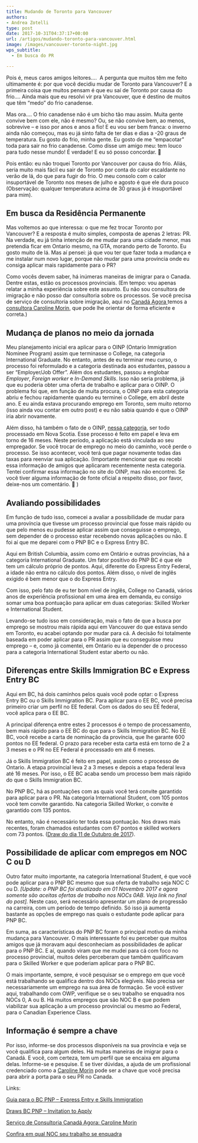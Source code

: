 ```yaml
---
title: Mudando de Toronto para Vancouver
authors:
- Andrea Zotelli
type: post
date: 2017-10-31T04:37:17+00:00
url: /artigos/mudando-toronto-para-vancouver.html
image: /images/vancouver-toronto-night.jpg
wps_subtitle:
  - Em busca do PR

---
```

Pois é, meus caros amigos leitores&#8230;.  A pergunta que muitos têm me feito ultimamente é: por que você decidiu mudar de Toronto para Vancouver? E a primeira coisa que muitos pensam é que eu saí de Toronto por causa do frio&#8230;. Ainda mais que eu resolvi vir pra Vancouver, que é destino de muitos que têm &#8220;medo&#8221; do frio canadense.

Mas ora&#8230;. O frio canadense não é um bicho tão mau assim. Muita gente convive bem com ele, não é mesmo? Ou, se não convive bem, ao menos, sobrevive &#8211; e isso por anos e anos a fio! E eu vou ser bem franca: o inverno ainda não começou, mas eu já sinto falta de ter dias e dias a -20 graus de temperatura. Eu gosto do frio, minha gente. Eu gosto de me &#8220;empacotar&#8221; toda para sair no frio canadense. Como disse um amigo meu: tem louco para tudo nesse mundo! É verdade! E eu só posso concordar. 🙂

Pois então: eu não troquei Toronto por Vancouver por causa do frio. Aliás, seria muito mais fácil eu sair de Toronto por conta do calor escaldante no verão de lá, do que para fugir do frio. O meu consolo com o calor insuportável de Toronto nos meses de julho e agosto é que ele dura pouco (Observação: qualquer temperatura acima de 30 graus já é insuportável para mim).

## Em busca da Residência Permanente

Mas voltemos ao que interessa: o que me fez trocar Toronto por Vancouver? E a resposta é muito simples, composta de apenas 2 letras: PR. Na verdade, eu já tinha intenção de me mudar para uma cidade menor, mas pretendia ficar em Ontario mesmo, na GTA, morando perto de Toronto. Eu gosto muito de lá. Mas aí pensei: já que vou ter que fazer toda a mudança e me instalar num novo lugar, porque não mudar para uma província onde eu consiga aplicar mais rapidamente para o PR?

Como vocês devem saber, há inúmeras maneiras de imigrar para o Canada. Dentre estas, estão os processos provinciais. (Em tempo: vou apenas relatar a minha experiência sobre este assunto. Eu não sou consultora de imigração e não posso dar consultoria sobre os processos. Se você precisa de serviço de consultoria sobre imigração, aqui no <a href="https://www.canadaagora.com" target="_blank" rel="noopener">Canadá Agora </a>temos a <a href="https://www.canadaagora.com/consultoriaimigracao" target="_blank" rel="noopener">consultora Caroline Morin</a>, que pode lhe orientar de forma eficiente e correta.)

## Mudança de planos no meio da jornada

Meu planejamento inicial era aplicar para o OINP (Ontario Immigration Nominee Program) assim que terminasse o College, na categoria International Graduate. No entanto, antes de eu terminar meu curso, o processo foi reformulado e a categoria destinada aos estudantes, passou a ser &#8220;Employer/Job Offer&#8221;. Além dos estudantes, passou a englobar _Employer_, _Foreign worker_ e _In-Demand Skills_. Isso não seria problema, já que eu poderia obter uma oferta de trabalho e aplicar para o OINP. O problema foi que, em função de muita procura, o OINP para esta categoria abriu e fechou rapidamente quando eu terminei o College, em abril deste ano. E eu ainda estava procurando emprego em Toronto, sem muito retorno (isso ainda vou contar em outro post) e eu não sabia quando é que o OINP iria abrir novamente.

Além disso, há também o fato de o OINP, <u>nessa categoria</u>, ser todo processado em Nova Scotia. Esse processo é feito em papel e leva em torno de 16 meses. Neste período, a aplicação está vinculada ao seu empregador. Se você trocar de emprego no meio do caminho, você perde o processo. Se isso acontecer, você terá que pagar novamente todas das taxas para reenviar sua aplicação. (Importante mencionar que eu recebi essa informação de amigos que aplicaram recentemente nesta categoria. Tentei confirmar essa informação no site do OINP, mas não encontrei. Se você tiver alguma informação de fonte oficial a respeito disso, por favor, deixe-nos um comentário. 🙂 )

## Avaliando possibilidades

Em função de tudo isso, comecei a avaliar a possibilidade de mudar para uma província que tivesse um processo provincial que fosse mais rápido ou que pelo menos eu pudesse aplicar assim que conseguisse o emprego, sem depender de o processo estar recebendo novas aplicações ou não. E foi aí que me deparei com o PNP BC e o Express Entry BC.

Aqui em British Columbia, assim como em Ontário e outras províncias, há a categoria International Graduate. Um fator positivo do PNP BC é que ele tem um cálculo próprio de pontos. Aqui, diferente do Express Entry Federal, a idade não entra no cálculo dos pontos. Além disso, o nível de inglês exigido é bem menor que o do Express Entry.

Com isso, pelo fato de eu ter bom nível de inglês, College no Canadá, vários anos de experiência profissional em uma área em demanda, eu consigo somar uma boa pontuação para aplicar em duas categorias: Skilled Worker e International Student.

Levando-se tudo isso em consideração, mais o fato de que a busca por emprego se mostrou mais rápida aqui em Vancouver do que estava sendo em Toronto, eu acabei optando por mudar para cá. A decisão foi totalmente baseada em poder aplicar para o PR assim que eu conseguisse meu emprego &#8211; e, como já comentei, em Ontario eu ia depender de o processo para a categoria International Student estar aberto ou não.

## Diferenças entre Skills Immigration BC e Express Entry BC

Aqui em BC, há dois caminhos pelos quais você pode optar: o Express Entry BC ou o Skills Immigration BC. Para aplicar para o EE BC, você precisa primeiro criar um perfil no EE federal. Com os dados do seu EE federal, você aplica para o EE BC.

A principal diferença entre estes 2 processos é o tempo de processamento, bem mais rápido para o EE BC do que para o Skills Immigration BC. No EE BC, você recebe a carta de nominação da província, que lhe garante 600 pontos no EE federal. O prazo para receber esta carta está em torno de 2 a 3 meses e o PR no EE Federal é processado em até 6 meses.

Já o Skills Immigration BC é feito em papel, assim como o processo de Ontario. A etapa provincial leva 2 a 3 meses e depois a etapa federal leva até 16 meses. Por isso, o EE BC acaba sendo um processo bem mais rápido do que o Skills Immigration BC.

No PNP BC, há as pontuações com as quais você terá convite garantido para aplicar para o PR. Na categoria International Student, com 105 pontos você tem convite garantido. Na categoria Skilled Worker, o convite é garantido com 135 pontos.

No entanto, não é necessário ter toda essa pontuação. Nos draws mais recentes, foram chamados estudantes com 67 pontos e skilled workers com 73 pontos. (<a href="https://www.welcomebc.ca/Immigrate-to-B-C/B-C-Provincial-Nominee-Program/Invitations-to-Apply" target="_blank" rel="noopener">Draw do dia 11 de Outubro de 2017</a>).

## Possibilidade de aplicar com empregos em NOC C ou D

Outro fator muito importante, na categoria International Student, é que você pode aplicar para o PNP BC mesmo que sua oferta de trabalho seja NOC C ou D. _[Update: o PNP BC foi atualizado em 01 Novembro 2017 e agora somente são aceitas ofertas de trabalho nos NOCs 0AB. Veja link no final do post]._ Neste caso, será necessário apresentar um plano de progressão na carreira, com um período de tempo definido. Só isso já aumenta bastante as opções de emprego nas quais o estudante pode aplicar para PNP BC.

Em suma, as características do PNP BC foram o principal motivo da minha mudança para Vancouver. O mais interessante foi eu perceber que muitos amigos que já moravam aqui desconheciam as possibilidades de aplicar para o PNP BC. E aí, quando viram que me mudei para cá com foco no processo provincial, muitos deles perceberam que também qualificavam para o Skilled Worker e que poderiam aplicar para o PNP BC.

O mais importante, sempre, é você pesquisar se o emprego em que você está trabalhando se qualifica dentro dos NOCs elegíveis. Não precisa ser necessariamente um emprego na sua área de formação. Se você estiver aqui, trabalhando com OWP, verifique se o seu trabalho se enquadra nos NOCs 0, A ou B. Há muitos empregos que são NOC B e que podem viabilizar sua aplicação a um processo provincial ou mesmo ao Federal, para o Canadian Experience Class.

## Informação é sempre a chave

Por isso, informe-se dos processos disponíveis na sua província e veja se você qualifica para algum deles. Há muitas maneiras de imigrar para o Canadá. E você, com certeza, tem um perfil que se encaixa em alguma delas. Informe-se e pesquise. E se tiver dúvidas, a ajuda de um profissional credenciado como a <a href="https://www.canadaagora.com/consultoriaimigracao" target="_blank" rel="noopener">Caroline Morin</a> pode ser a chave que você precisa para abrir a porta para o seu PR no Canada.

Links:

<a href="https://www.welcomebc.ca/getmedia/555ea208-f568-459c-bba2-7f4b8d42de1a/BC-PNP-Skills-Immigration-and-Express-Entry-BC-Program-Guide.pdf.aspx" target="_blank" rel="noopener">Guia para o BC PNP – Express Entry e Skills Immigration</a>

<a href="https://www.welcomebc.ca/Immigrate-to-B-C/B-C-Provincial-Nominee-Program/Invitations-to-Apply" target="_blank" rel="noopener">Draws BC PNP – Invitation to Apply</a>

<a href="https://www.canadaagora.com/consultoriaimigracao" target="_blank" rel="noopener">Serviço de Consultoria Canadá Agora: Caroline Morin</a>

<a href="http://www.cic.gc.ca/english/immigrate/skilled/noc.asp" target="_blank" rel="noopener">Confira em qual NOC seu trabalho se enquadra</a>

<div class="grammarly-disable-indicator">
</div>

<div class="grammarly-disable-indicator">
</div>